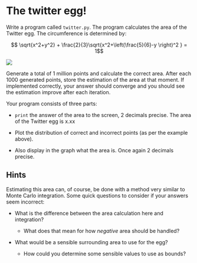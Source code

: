 # The twitter egg!

Write a program called `twitter.py`. The program calculates the area of the Twitter egg. The circumference is determined by:

$$ \sqrt{x^2+y^2} + \frac{2}{3}\sqrt{x^2+\left(\frac{5}{6}-y \right)^2 } = 1$$

![](../../../assets/TwitterEiCombi.png)

Generate a total of 1 million points and calculate the correct area. After each 1000 generated points, store the estimation of the area at that moment. If implemented correctly, your answer should converge and you should see the estimation improve after each iteration.

Your program consists of three parts:

* `print` the answer of the area to the screen, 2 decimals precise.
    The area of the Twitter egg is x.xx

* Plot the distribution of correct and incorrect points (as per the example above).

* Also display in the graph what the area is. Once again 2 decimals precise.

## Hints

Estimating this area can, of course, be done with a method very similar to Monte Carlo integration. Some
quick questions to consider if your answers seem incorrect:

* What is the difference between the area calculation here and integration?

    * What does that mean for how *negative* area should be handled?

* What would be a sensible surrounding area to use for the egg?

    * How could you determine some sensible values to use as bounds?
